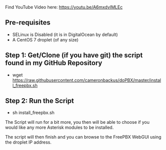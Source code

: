 Find YouTube Video here: https://youtu.be/A6mxdvIMLEc

## Pre-requisites
- SELinux is Disabled (it is in DigitalOcean by default)
- A CentOS 7 droplet (of any size)

## Step 1: Get/Clone (if you have git) the script found in my GitHub Repository
- wget https://raw.githubusercontent.com/cameronbackus/doPBX/master/install_freepbx.sh

## Step 2: Run the Script
- sh install_freepbx.sh

The Script will run for a bit more, you then will be able to choose if you would like any more Asterisk modules to be installed.

The script will then finish and you can browse to the FreePBX WebGUI using the droplet IP address.
